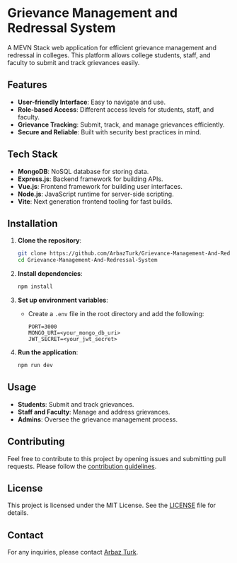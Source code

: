 # Grievance Management and Redressal System

A MEVN Stack web application for efficient grievance management and redressal in colleges. This platform allows college students, staff, and faculty to submit and track grievances easily.

## Features

- **User-friendly Interface**: Easy to navigate and use.
- **Role-based Access**: Different access levels for students, staff, and faculty.
- **Grievance Tracking**: Submit, track, and manage grievances efficiently.
- **Secure and Reliable**: Built with security best practices in mind.

## Tech Stack

- **MongoDB**: NoSQL database for storing data.
- **Express.js**: Backend framework for building APIs.
- **Vue.js**: Frontend framework for building user interfaces.
- **Node.js**: JavaScript runtime for server-side scripting.
- **Vite**: Next generation frontend tooling for fast builds.

## Installation

1. **Clone the repository**:
    ```bash
    git clone https://github.com/ArbazTurk/Grievance-Management-And-Redressal-System.git
    cd Grievance-Management-And-Redressal-System
    ```

2. **Install dependencies**:
    ```bash
    npm install
    ```

3. **Set up environment variables**:
    - Create a `.env` file in the root directory and add the following:
        ```
        PORT=3000
        MONGO_URI=<your_mongo_db_uri>
        JWT_SECRET=<your_jwt_secret>
        ```

4. **Run the application**:
    ```bash
    npm run dev
    ```

## Usage

- **Students**: Submit and track grievances.
- **Staff and Faculty**: Manage and address grievances.
- **Admins**: Oversee the grievance management process.

## Contributing

Feel free to contribute to this project by opening issues and submitting pull requests. Please follow the [contribution guidelines](CONTRIBUTING.md).

## License

This project is licensed under the MIT License. See the [LICENSE](LICENSE) file for details.

## Contact

For any inquiries, please contact [Arbaz Turk](https://github.com/ArbazTurk).
